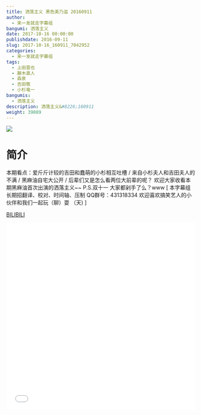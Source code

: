 ```yaml
---
title: 洒落主义 黑色美乃滋 20160911
author: 
  - 来一发就走字幕组
bangumi: 洒落主义
date: 2017-10-16 00:00:00
publishdate: 2016-09-11
slug: 2017-10-16_160911_7042952
categories: 
  - 来一发就走字幕组
tags: 
  - 上田晋也
  - 藤木直人
  - 森泉
  - 吉田敬
  - 小杉竜一
bangumis: 
  - 洒落主义
description: 洒落主义&#8226;160911
weight: 39089
---
```


![](https://i.imgur.com/MD6f0Qy.jpg)

# 简介  
本期看点：爱斤斤计较的吉田和蠢萌的小杉相互吐槽 / 来自小杉夫人和吉田夫人的不满 / 黑麻油自宅大公开 / 后辈们又是怎么看两位大前辈的呢？ 欢迎大家收看本期黑麻油首次出演的洒落主义~~ P.S.双十一 大家都剁手了么？www [ 本字幕组长期招翻译、校对、时间轴、压制   QQ群号：431318334 欢迎喜欢搞笑艺人的小伙伴和我们一起玩（聊）耍 （天) ]


  [BILIBILI](https://www.bilibili.com/video/av7042952/)


<div class="vcontainer">  <iframe class='video' src="//www.bilibili.com/blackboard/player.html?aid=7042952" width="100%" height="500" frameborder="0" allowfullscreen="allowfullscreen"></iframe></div>
